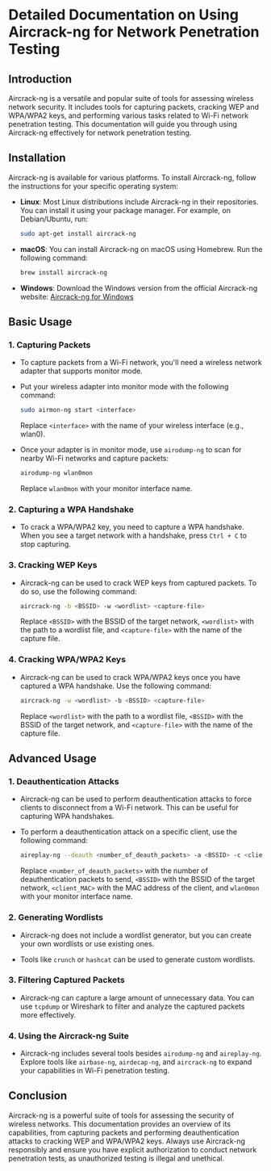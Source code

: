 # Detailed Documentation on Using Aircrack-ng for Network Penetration Testing

## Introduction

Aircrack-ng is a versatile and popular suite of tools for assessing wireless network security. It includes tools for capturing packets, cracking WEP and WPA/WPA2 keys, and performing various tasks related to Wi-Fi network penetration testing. This documentation will guide you through using Aircrack-ng effectively for network penetration testing.

## Installation

Aircrack-ng is available for various platforms. To install Aircrack-ng, follow the instructions for your specific operating system:

- **Linux**: Most Linux distributions include Aircrack-ng in their repositories. You can install it using your package manager. For example, on Debian/Ubuntu, run:

  ```bash
  sudo apt-get install aircrack-ng
  ```

- **macOS**: You can install Aircrack-ng on macOS using Homebrew. Run the following command:

  ```bash
  brew install aircrack-ng
  ```

- **Windows**: Download the Windows version from the official Aircrack-ng website: [Aircrack-ng for Windows](https://www.aircrack-ng.org/downloads.html)

## Basic Usage

### 1. Capturing Packets

- To capture packets from a Wi-Fi network, you'll need a wireless network adapter that supports monitor mode.

- Put your wireless adapter into monitor mode with the following command:

  ```bash
  sudo airmon-ng start <interface>
  ```

  Replace `<interface>` with the name of your wireless interface (e.g., wlan0).

- Once your adapter is in monitor mode, use `airodump-ng` to scan for nearby Wi-Fi networks and capture packets:

  ```bash
  airodump-ng wlan0mon
  ```

  Replace `wlan0mon` with your monitor interface name.

### 2. Capturing a WPA Handshake

- To crack a WPA/WPA2 key, you need to capture a WPA handshake. When you see a target network with a handshake, press `Ctrl + C` to stop capturing.

### 3. Cracking WEP Keys

- Aircrack-ng can be used to crack WEP keys from captured packets. To do so, use the following command:

  ```bash
  aircrack-ng -b <BSSID> -w <wordlist> <capture-file>
  ```

  Replace `<BSSID>` with the BSSID of the target network, `<wordlist>` with the path to a wordlist file, and `<capture-file>` with the name of the capture file.

### 4. Cracking WPA/WPA2 Keys

- Aircrack-ng can be used to crack WPA/WPA2 keys once you have captured a WPA handshake. Use the following command:

  ```bash
  aircrack-ng -w <wordlist> -b <BSSID> <capture-file>
  ```

  Replace `<wordlist>` with the path to a wordlist file, `<BSSID>` with the BSSID of the target network, and `<capture-file>` with the name of the capture file.

## Advanced Usage

### 1. Deauthentication Attacks

- Aircrack-ng can be used to perform deauthentication attacks to force clients to disconnect from a Wi-Fi network. This can be useful for capturing WPA handshakes.

- To perform a deauthentication attack on a specific client, use the following command:

  ```bash
  aireplay-ng --deauth <number_of_deauth_packets> -a <BSSID> -c <client_MAC> wlan0mon
  ```

  Replace `<number_of_deauth_packets>` with the number of deauthentication packets to send, `<BSSID>` with the BSSID of the target network, `<client_MAC>` with the MAC address of the client, and `wlan0mon` with your monitor interface name.

### 2. Generating Wordlists

- Aircrack-ng does not include a wordlist generator, but you can create your own wordlists or use existing ones.

- Tools like `crunch` or `hashcat` can be used to generate custom wordlists.

### 3. Filtering Captured Packets

- Aircrack-ng can capture a large amount of unnecessary data. You can use `tcpdump` or Wireshark to filter and analyze the captured packets more effectively.

### 4. Using the Aircrack-ng Suite

- Aircrack-ng includes several tools besides `airodump-ng` and `aireplay-ng`. Explore tools like `airbase-ng`, `airdecap-ng`, and `aircrack-ng` to expand your capabilities in Wi-Fi penetration testing.

## Conclusion

Aircrack-ng is a powerful suite of tools for assessing the security of wireless networks. This documentation provides an overview of its capabilities, from capturing packets and performing deauthentication attacks to cracking WEP and WPA/WPA2 keys. Always use Aircrack-ng responsibly and ensure you have explicit authorization to conduct network penetration tests, as unauthorized testing is illegal and unethical.
